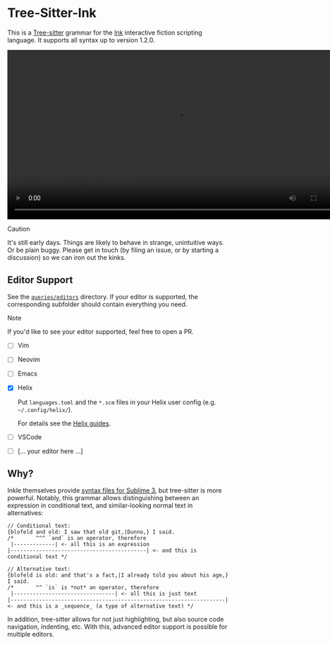 # Tree-Sitter-Ink

This is a [Tree-sitter] grammar for the [Ink] interactive fiction scripting language.
It supports all syntax up to version 1.2.0.

<video
	src="https://github.com/wldmr/tree-sitter-ink/assets/5498491/cbfa71db-1cec-4a19-9966-35b9c838bffc"
	width="767px">
</video>

> [!CAUTION]
> It's still early days. Things are likely to behave in strange, unintuitive ways. Or be plain buggy.
> Please get in touch (by filing an issue, or by starting a discussion) so we can iron out the kinks.

[Tree-sitter]: https://tree-sitter.github.io/tree-sitter/
[Ink]: https://www.inklestudios.com/ink/

## Editor Support

See the [`queries/editors`](queries/editors/) directory. If your editor is supported,
the corresponding subfolder should contain everything you need.

> [!NOTE]
> If you'd like to see your editor supported, feel free to open a PR.

- [ ] Vim
- [ ] Neovim
- [ ] Emacs
- [x] Helix

	Put `languages.toml` and the `*.scm` files in your Helix user config (e.g. `~/.config/helix/`).

	For details see the [Helix guides](https://docs.helix-editor.com/languages.html).

- [ ] VSCode
- [ ] \[… your editor here …\]

## Why?

Inkle themselves provide [syntax files for Sublime 3](https://github.com/inkle/ink/tree/master/Sublime3Syntax),
but tree-sitter is more powerful. Notably, this grammar allows distinguishing between an expression in
conditional text, and similar-looking normal text in alternatives:

```ink
// Conditional text:
{blofeld and old: I saw that old git,|Dunno,} I said.
/*       ^^^ `and` is an operator, therefore
 |-------------| <- all this is an expression
|-------------------------------------------| <- and this is conditional text */

// Alternative text:
{blofeld is old: and that's a fact,|I already told you about his age,} I said.
/*       ^^ `is` is *not* an operator, therefore
 |--------------------------------| <- all this is just text
|--------------------------------------------------------------------| <- and this is a _sequence_ (a type of alternative text) */
```

In addition, tree-sitter allows for not just highlighting, but also source code navigation, indenting, etc.
With this, advanced editor support is possible for multiple editors.
